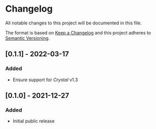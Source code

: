 # Changelog

All notable changes to this project will be documented in this file.

The format is based on [Keep a Changelog](http://keepachangelog.com/en/1.0.0/)
and this project adheres to [Semantic Versioning](http://semver.org/spec/v2.0.0.html).

## [0.1.1] - 2022-03-17

### Added
- Ensure support for *Crystal* v1.3

## [0.1.0] - 2021-12-27

### Added
- Initial public release
